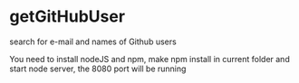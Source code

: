 # getGitHubUser
search for e-mail and names of Github users

You need to install nodeJS and npm, make npm install in current folder and start node server, the 8080 port will be running
